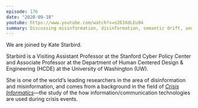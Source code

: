```yaml
---
episode: 176
date: "2020-09-18"
youtube: https://www.youtube.com/watch?v=o263XdLEu94
summary: Discussing misinformation, disinformation, semantic drift, and social media
---
```

We are joined by Kate Starbird.

Starbird is a Visiting Assistant Professor at the Stanford Cyber Policy Center and Associate Professor at the Department of Human Centered Design & Engineering (HCDE) at the University of Washington (UW).

She is one of the world’s leading researchers in the area of disinformation and misinformation, and comes from a background in the field of [*Crisis Informatics*][ci]—the study of the how information/communication technologies are used during crisis events.

[ci]: https://science.sciencemag.org/content/353/6296/224
